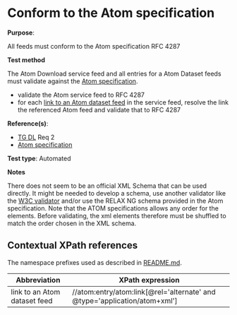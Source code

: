 # Conform to the Atom specification

**Purpose**:

All feeds must conform to the Atom specification RFC 4287

**Test method**

The Atom Download service feed and all entries for a Atom Dataset feeds must validate against the [Atom specification](README.md#ref_atom).

* validate the Atom service feed to RFC 4287
* for each [link to an Atom dataset feed](#atom_dataset_feed_link) in the service feed, resolve the link the referenced Atom feed and validate that to RFC 4287

**Reference(s)**:

* [TG DL](README.md#ref_TG_DL,) Req 2
* [Atom specification](README.md#ref_atom)

**Test type**: Automated

**Notes**

There does not seem to be an official XML Schema that can be used directly. It might be needed to develop a schema, use another validator like the [W3C validator](http://validator.w3.org/feed/) and/or use the RELAX NG schema provided in the Atom specification. Note that the ATOM specifications allows any order for the elements. Before validating, the xml elements therefore must be shuffled to match the order chosen in the XML schema.

## Contextual XPath references

The namespace prefixes used as described in [README.md](README.md#namespaces).

Abbreviation                                               |  XPath expression
---------------------------------------------------------- | -------------------------------------------------------------------------
link to an Atom dataset feed <a name="atom_dataset_feed_link"></a> | //atom:entry/atom:link[@rel='alternate' and @type='application/atom+xml']
